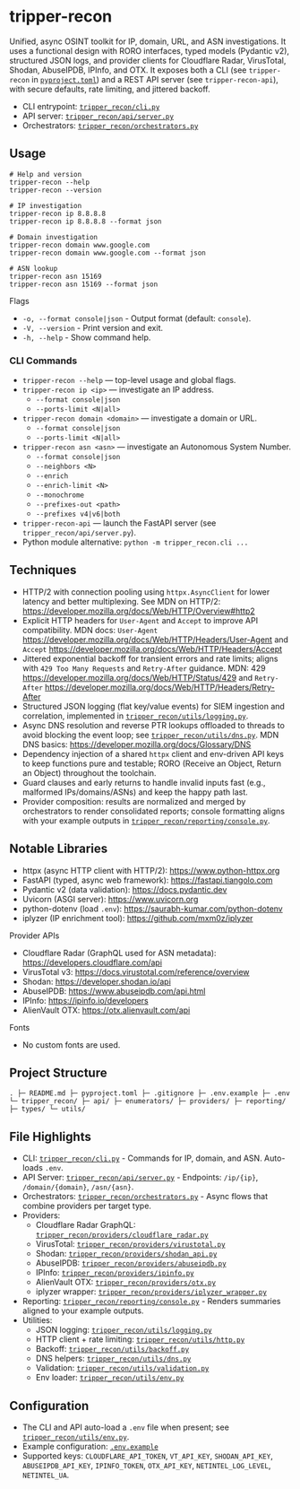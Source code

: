 # tripper-recon

Unified, async OSINT toolkit for IP, domain, URL, and ASN investigations. It uses a functional design with RORO interfaces, typed models (Pydantic v2), structured JSON logs, and provider clients for Cloudflare Radar, VirusTotal, Shodan, AbuseIPDB, IPInfo, and OTX. It exposes both a CLI (see `tripper-recon` in [`pyproject.toml`](./pyproject.toml)) and a REST API server (see `tripper-recon-api`), with secure defaults, rate limiting, and jittered backoff.

- CLI entrypoint: [`tripper_recon/cli.py`](./tripper_recon/cli.py)
- API server: [`tripper_recon/api/server.py`](./tripper_recon/api/server.py)
- Orchestrators: [`tripper_recon/orchestrators.py`](./tripper_recon/orchestrators.py)

## Usage

```
# Help and version
tripper-recon --help
tripper-recon --version

# IP investigation
tripper-recon ip 8.8.8.8
tripper-recon ip 8.8.8.8 --format json

# Domain investigation
tripper-recon domain www.google.com
tripper-recon domain www.google.com --format json

# ASN lookup
tripper-recon asn 15169
tripper-recon asn 15169 --format json
```

Flags
- `-o, --format console|json` - Output format (default: `console`).
- `-V, --version` - Print version and exit.
- `-h, --help` - Show command help.

### CLI Commands

- `tripper-recon --help` — top-level usage and global flags.
- `tripper-recon ip <ip>` — investigate an IP address.
  - `--format console|json`
  - `--ports-limit <N|all>`
- `tripper-recon domain <domain>` — investigate a domain or URL.
  - `--format console|json`
  - `--ports-limit <N|all>`
- `tripper-recon asn <asn>` — investigate an Autonomous System Number.
  - `--format console|json`
  - `--neighbors <N>`
  - `--enrich`
  - `--enrich-limit <N>`
  - `--monochrome`
  - `--prefixes-out <path>`
  - `--prefixes v4|v6|both`
- `tripper-recon-api` — launch the FastAPI server (see `tripper_recon/api/server.py`).
- Python module alternative: `python -m tripper_recon.cli ...`

## Techniques

- HTTP/2 with connection pooling using `httpx.AsyncClient` for lower latency and better multiplexing. See MDN on HTTP/2: https://developer.mozilla.org/docs/Web/HTTP/Overview#http2
- Explicit HTTP headers for `User-Agent` and `Accept` to improve API compatibility. MDN docs: `User-Agent` https://developer.mozilla.org/docs/Web/HTTP/Headers/User-Agent and `Accept` https://developer.mozilla.org/docs/Web/HTTP/Headers/Accept
- Jittered exponential backoff for transient errors and rate limits; aligns with `429 Too Many Requests` and `Retry-After` guidance. MDN: 429 https://developer.mozilla.org/docs/Web/HTTP/Status/429 and `Retry-After` https://developer.mozilla.org/docs/Web/HTTP/Headers/Retry-After
- Structured JSON logging (flat key/value events) for SIEM ingestion and correlation, implemented in [`tripper_recon/utils/logging.py`](./tripper_recon/utils/logging.py).
- Async DNS resolution and reverse PTR lookups offloaded to threads to avoid blocking the event loop; see [`tripper_recon/utils/dns.py`](./tripper_recon/utils/dns.py). MDN DNS basics: https://developer.mozilla.org/docs/Glossary/DNS
- Dependency injection of a shared `httpx` client and env-driven API keys to keep functions pure and testable; RORO (Receive an Object, Return an Object) throughout the toolchain.
- Guard clauses and early returns to handle invalid inputs fast (e.g., malformed IPs/domains/ASNs) and keep the happy path last.
- Provider composition: results are normalized and merged by orchestrators to render consolidated reports; console formatting aligns with your example outputs in [`tripper_recon/reporting/console.py`](./tripper_recon/reporting/console.py).

## Notable Libraries

- httpx (async HTTP client with HTTP/2): https://www.python-httpx.org
- FastAPI (typed, async web framework): https://fastapi.tiangolo.com
- Pydantic v2 (data validation): https://docs.pydantic.dev
- Uvicorn (ASGI server): https://www.uvicorn.org
- python-dotenv (load `.env`): https://saurabh-kumar.com/python-dotenv
- iplyzer (IP enrichment tool): https://github.com/mxm0z/iplyzer

Provider APIs
- Cloudflare Radar (GraphQL used for ASN metadata): https://developers.cloudflare.com/api
- VirusTotal v3: https://docs.virustotal.com/reference/overview
- Shodan: https://developer.shodan.io/api
- AbuseIPDB: https://www.abuseipdb.com/api.html
- IPInfo: https://ipinfo.io/developers
- AlienVault OTX: https://otx.alienvault.com/api

Fonts
- No custom fonts are used.

## Project Structure

`
.
├─ README.md
├─ pyproject.toml
├─ .gitignore
├─ .env.example
├─ .env
└─ tripper_recon/
   ├─ api/
   ├─ enumerators/
   ├─ providers/
   ├─ reporting/
   ├─ types/
   └─ utils/
`
## File Highlights

- CLI: [`tripper_recon/cli.py`](./tripper_recon/cli.py) - Commands for IP, domain, and ASN. Auto-loads `.env`.
- API Server: [`tripper_recon/api/server.py`](./tripper_recon/api/server.py) - Endpoints: `/ip/{ip}`, `/domain/{domain}`, `/asn/{asn}`.
- Orchestrators: [`tripper_recon/orchestrators.py`](./tripper_recon/orchestrators.py) - Async flows that combine providers per target type.
- Providers:
  - Cloudflare Radar GraphQL: [`tripper_recon/providers/cloudflare_radar.py`](./tripper_recon/providers/cloudflare_radar.py)
  - VirusTotal: [`tripper_recon/providers/virustotal.py`](./tripper_recon/providers/virustotal.py)
  - Shodan: [`tripper_recon/providers/shodan_api.py`](./tripper_recon/providers/shodan_api.py)
  - AbuseIPDB: [`tripper_recon/providers/abuseipdb.py`](./tripper_recon/providers/abuseipdb.py)
  - IPInfo: [`tripper_recon/providers/ipinfo.py`](./tripper_recon/providers/ipinfo.py)
  - AlienVault OTX: [`tripper_recon/providers/otx.py`](./tripper_recon/providers/otx.py)
  - iplyzer wrapper: [`tripper_recon/providers/iplyzer_wrapper.py`](./tripper_recon/providers/iplyzer_wrapper.py)
- Reporting: [`tripper_recon/reporting/console.py`](./tripper_recon/reporting/console.py) - Renders summaries aligned to your example outputs.
- Utilities:
  - JSON logging: [`tripper_recon/utils/logging.py`](./tripper_recon/utils/logging.py)
  - HTTP client + rate limiting: [`tripper_recon/utils/http.py`](./tripper_recon/utils/http.py)
  - Backoff: [`tripper_recon/utils/backoff.py`](./tripper_recon/utils/backoff.py)
  - DNS helpers: [`tripper_recon/utils/dns.py`](./tripper_recon/utils/dns.py)
  - Validation: [`tripper_recon/utils/validation.py`](./tripper_recon/utils/validation.py)
  - Env loader: [`tripper_recon/utils/env.py`](./tripper_recon/utils/env.py)

## Configuration

- The CLI and API auto-load a `.env` file when present; see [`tripper_recon/utils/env.py`](./tripper_recon/utils/env.py).
- Example configuration: [`.env.example`](./.env.example)
- Supported keys: `CLOUDFLARE_API_TOKEN`, `VT_API_KEY`, `SHODAN_API_KEY`, `ABUSEIPDB_API_KEY`, `IPINFO_TOKEN`, `OTX_API_KEY`, `NETINTEL_LOG_LEVEL`, `NETINTEL_UA`.





